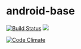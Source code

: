 # android-base

[![Build Status](https://travis-ci.org/pzhangleo/android-base.svg?branch=master)](https://travis-ci.org/pzhangleo/android-base)       [![](https://jitpack.io/v/pzhangleo/android-base.svg)](https://jitpack.io/#pzhangleo/android-base)

[![Code Climate](https://codeclimate.com/github/pzhangleo/android-base/badges/gpa.svg)](https://codeclimate.com/github/pzhangleo/android-base)